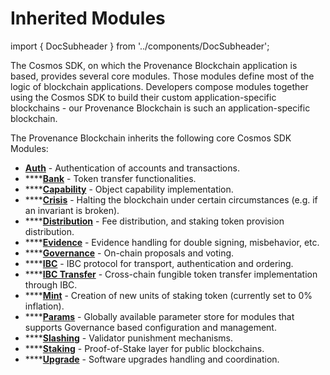 # Inherited Modules

import { DocSubheader } from '../components/DocSubheader';

<DocSubheader text="Modules inherited from the community" />

The Cosmos SDK, on which the Provenance Blockchain application is based, provides several core modules. Those modules define most of the logic of blockchain applications. Developers compose modules together using the Cosmos SDK to build their custom application-specific blockchains - our Provenance Blockchain is such an application-specific blockchain.

The Provenance Blockchain inherits the following core Cosmos SDK Modules:

- [**Auth**](https://docs.cosmos.network/master/modules/auth/) - Authentication of accounts and transactions.
- \*\*\*\*[**Bank**](https://docs.cosmos.network/master/modules/bank/) - Token transfer functionalities.
- \*\*\*\*[**Capability**](https://docs.cosmos.network/master/modules/capability/) - Object capability implementation.
- \*\*\*\*[**Crisis**](https://docs.cosmos.network/master/modules/crisis/) - Halting the blockchain under certain circumstances \(e.g. if an invariant is broken\).
- \*\*\*\*[**Distribution**](https://docs.cosmos.network/master/modules/distribution/) - Fee distribution, and staking token provision distribution.
- \*\*\*\*[**Evidence**](https://docs.cosmos.network/master/modules/evidence/) - Evidence handling for double signing, misbehavior, etc.
- \*\*\*\*[**Governance**](https://docs.cosmos.network/master/modules/gov/) - On-chain proposals and voting.
- \*\*\*\*[**IBC**](https://docs.cosmos.network/master/modules/ibc/) - IBC protocol for transport, authentication and ordering.
- \*\*\*\*[**IBC Transfer**](https://docs.cosmos.network/master/modules/ibc/) - Cross-chain fungible token transfer implementation through IBC.
- \*\*\*\*[**Mint**](https://docs.cosmos.network/master/modules/mint/) - Creation of new units of staking token \(currently set to 0% inflation\).
- \*\*\*\*[**Params**](https://docs.cosmos.network/master/modules/params/) - Globally available parameter store for modules that supports Governance based configuration and management.
- \*\*\*\*[**Slashing**](https://docs.cosmos.network/master/modules/slashing/) - Validator punishment mechanisms.
- \*\*\*\*[**Staking**](https://docs.cosmos.network/master/modules/staking/) - Proof-of-Stake layer for public blockchains.
- \*\*\*\*[**Upgrade**](https://docs.cosmos.network/master/modules/upgrade/) - Software upgrades handling and coordination.
